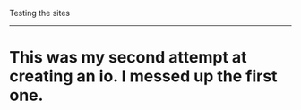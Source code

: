 Testing the sites

-----

# This was my second attempt at creating an io.  I messed up the first one.